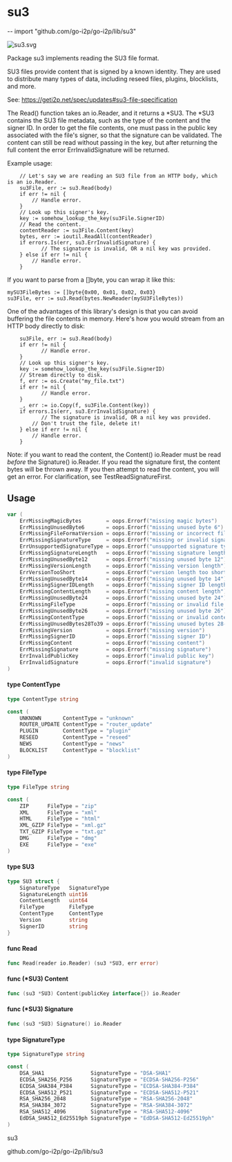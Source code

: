 # su3
--
    import "github.com/go-i2p/go-i2p/lib/su3"

![su3.svg](su3)

Package su3 implements reading the SU3 file format.

SU3 files provide content that is signed by a known identity. They are used to
distribute many types of data, including reseed files, plugins, blocklists, and
more.

See: https://geti2p.net/spec/updates#su3-file-specification

The Read() function takes an io.Reader, and it returns a *SU3. The *SU3 contains
the SU3 file metadata, such as the type of the content and the signer ID. In
order to get the file contents, one must pass in the public key associated with
the file's signer, so that the signature can be validated. The content can still
be read without passing in the key, but after returning the full content the
error ErrInvalidSignature will be returned.

Example usage:

        // Let's say we are reading an SU3 file from an HTTP body, which is an io.Reader.
        su3File, err := su3.Read(body)
        if err != nil {
            // Handle error.
        }
        // Look up this signer's key.
        key := somehow_lookup_the_key(su3File.SignerID)
        // Read the content.
        contentReader := su3File.Content(key)
        bytes, err := ioutil.ReadAll(contentReader)
        if errors.Is(err, su3.ErrInvalidSignature) {
    	       // The signature is invalid, OR a nil key was provided.
        } else if err != nil {
            // Handle error.
        }

If you want to parse from a []byte, you can wrap it like this:

    mySU3FileBytes := []byte{0x00, 0x01, 0x02, 0x03}
    su3File, err := su3.Read(bytes.NewReader(mySU3FileBytes))

One of the advantages of this library's design is that you can avoid buffering
the file contents in memory. Here's how you would stream from an HTTP body
directly to disk:

        su3File, err := su3.Read(body)
        if err != nil {
    	       // Handle error.
        }
        // Look up this signer's key.
        key := somehow_lookup_the_key(su3File.SignerID)
        // Stream directly to disk.
        f, err := os.Create("my_file.txt")
        if err != nil {
    	       // Handle error.
        }
        _, err := io.Copy(f, su3File.Content(key))
        if errors.Is(err, su3.ErrInvalidSignature) {
    	       // The signature is invalid, OR a nil key was provided.
            // Don't trust the file, delete it!
        } else if err != nil {
            // Handle error.
        }

Note: if you want to read the content, the Content() io.Reader must be read
*before* the Signature() io.Reader. If you read the signature first, the content
bytes will be thrown away. If you then attempt to read the content, you will get
an error. For clarification, see TestReadSignatureFirst.

## Usage

```go
var (
	ErrMissingMagicBytes        = oops.Errorf("missing magic bytes")
	ErrMissingUnusedByte6       = oops.Errorf("missing unused byte 6")
	ErrMissingFileFormatVersion = oops.Errorf("missing or incorrect file format version")
	ErrMissingSignatureType     = oops.Errorf("missing or invalid signature type")
	ErrUnsupportedSignatureType = oops.Errorf("unsupported signature type")
	ErrMissingSignatureLength   = oops.Errorf("missing signature length")
	ErrMissingUnusedByte12      = oops.Errorf("missing unused byte 12")
	ErrMissingVersionLength     = oops.Errorf("missing version length")
	ErrVersionTooShort          = oops.Errorf("version length too short")
	ErrMissingUnusedByte14      = oops.Errorf("missing unused byte 14")
	ErrMissingSignerIDLength    = oops.Errorf("missing signer ID length")
	ErrMissingContentLength     = oops.Errorf("missing content length")
	ErrMissingUnusedByte24      = oops.Errorf("missing unused byte 24")
	ErrMissingFileType          = oops.Errorf("missing or invalid file type")
	ErrMissingUnusedByte26      = oops.Errorf("missing unused byte 26")
	ErrMissingContentType       = oops.Errorf("missing or invalid content type")
	ErrMissingUnusedBytes28To39 = oops.Errorf("missing unused bytes 28-39")
	ErrMissingVersion           = oops.Errorf("missing version")
	ErrMissingSignerID          = oops.Errorf("missing signer ID")
	ErrMissingContent           = oops.Errorf("missing content")
	ErrMissingSignature         = oops.Errorf("missing signature")
	ErrInvalidPublicKey         = oops.Errorf("invalid public key")
	ErrInvalidSignature         = oops.Errorf("invalid signature")
)
```

#### type ContentType

```go
type ContentType string
```


```go
const (
	UNKNOWN       ContentType = "unknown"
	ROUTER_UPDATE ContentType = "router_update"
	PLUGIN        ContentType = "plugin"
	RESEED        ContentType = "reseed"
	NEWS          ContentType = "news"
	BLOCKLIST     ContentType = "blocklist"
)
```

#### type FileType

```go
type FileType string
```


```go
const (
	ZIP      FileType = "zip"
	XML      FileType = "xml"
	HTML     FileType = "html"
	XML_GZIP FileType = "xml.gz"
	TXT_GZIP FileType = "txt.gz"
	DMG      FileType = "dmg"
	EXE      FileType = "exe"
)
```

#### type SU3

```go
type SU3 struct {
	SignatureType   SignatureType
	SignatureLength uint16
	ContentLength   uint64
	FileType        FileType
	ContentType     ContentType
	Version         string
	SignerID        string
}
```


#### func  Read

```go
func Read(reader io.Reader) (su3 *SU3, err error)
```

#### func (*SU3) Content

```go
func (su3 *SU3) Content(publicKey interface{}) io.Reader
```

#### func (*SU3) Signature

```go
func (su3 *SU3) Signature() io.Reader
```

#### type SignatureType

```go
type SignatureType string
```


```go
const (
	DSA_SHA1               SignatureType = "DSA-SHA1"
	ECDSA_SHA256_P256      SignatureType = "ECDSA-SHA256-P256"
	ECDSA_SHA384_P384      SignatureType = "ECDSA-SHA384-P384"
	ECDSA_SHA512_P521      SignatureType = "ECDSA-SHA512-P521"
	RSA_SHA256_2048        SignatureType = "RSA-SHA256-2048"
	RSA_SHA384_3072        SignatureType = "RSA-SHA384-3072"
	RSA_SHA512_4096        SignatureType = "RSA-SHA512-4096"
	EdDSA_SHA512_Ed25519ph SignatureType = "EdDSA-SHA512-Ed25519ph"
)
```



su3

github.com/go-i2p/go-i2p/lib/su3
